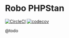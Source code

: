 # Robo PHPStan

[![CircleCI](https://circleci.com/gh/Sweetchuck/robo-phpstan/tree/1.x.svg?style=svg)](https://circleci.com/gh/Sweetchuck/robo-phpstan/?branch=1.x)
[![codecov](https://codecov.io/gh/Sweetchuck/robo-phpstan/branch/1.x/graph/badge.svg?token=HSF16OGPyr)](https://app.codecov.io/gh/Sweetchuck/robo-phpstan/branch/1.x)

@todo
